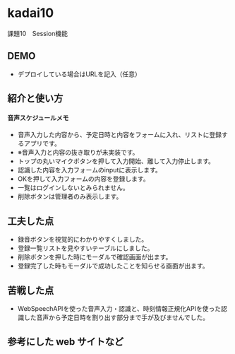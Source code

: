 # kadai10
課題10　Session機能

## DEMO

  - デプロイしている場合はURLを記入（任意）

## 紹介と使い方

  #### 音声スケジュールメモ
  - 音声入力した内容から、予定日時と内容をフォームに入れ、リストに登録するアプリです。
  - ※音声入力と内容の抜き取りが未実装です。
  - トップの丸いマイクボタンを押して入力開始、離して入力停止します。
  - 認識した内容を入力フォームのinputに表示します。
  - OKを押して入力フォームの内容を登録します。
  - 一覧はログインしないとみられません。
  - 削除ボタンは管理者のみ表示します。

## 工夫した点

  - 録音ボタンを視覚的にわかりやすくしました。
  - 登録一覧リストを見やすいテーブルにしました。
  - 削除ボタンを押した時にモーダルで確認画面が出ます。
  - 登録完了した時もモーダルで成功したことを知らせる画面が出ます。
  
## 苦戦した点

  - WebSpeechAPIを使った音声入力・認識と、時刻情報正規化APIを使った認識した音声から予定日時を割り出す部分まで手が及びませんでした。

## 参考にした web サイトなど

